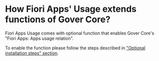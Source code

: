 # How Fiori Apps' Usage extends functions of Gover Core?

Fiori Apps Usage comes with optional function that enables Gover Core's "Fiori Apps: Apps usage relation".

To enable the function please follow the steps described in ["Optional installation steps" section](inst-cen-optional.md).